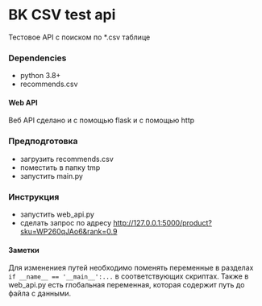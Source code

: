 # BK CSV test api
Тестовое API с поиском по *.csv таблице

### Dependencies
* python 3.8+
* recommends.csv

#### Web API
Веб API сделано и с помощью flask и с помощью http

### Предподготовка
* загрузить recommends.csv
* поместить в папку tmp
* запустить main.py

### Инструкция
* запустить web_api.py
* сделать запрос по адресу http://127.0.0.1:5000/product?sku=WP260qJAo6&rank=0.9

#### Заметки
Для изменениея путей необходимо поменять переменные
в разделах `if __name__ == '__main__':...` в
соответствующих скриптах. Также в web_api.py есть 
глобальная переменная, которая содержит путь до 
файла с данными.